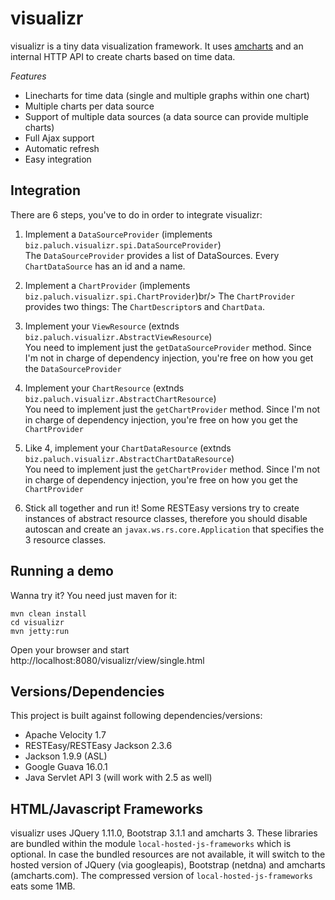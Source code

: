 visualizr
=========================
visualizr is a tiny data visualization framework. It uses [amcharts](http://http://www.amcharts.com/) and an internal HTTP API to create
charts based on time data.

*Features*

* Linecharts for time data (single and multiple graphs within one chart)
* Multiple charts per data source
* Support of multiple data sources (a data source can provide multiple charts)
* Full Ajax support
* Automatic refresh
* Easy integration

Integration
--------------

There are 6 steps, you've to do in order to integrate visualizr:

1. Implement a `DataSourceProvider` (implements `biz.paluch.visualizr.spi.DataSourceProvider`)<br/>
The `DataSourceProvider` provides a list of DataSources. Every `ChartDataSource` has an id and a name.

2. Implement a `ChartProvider` (ìmplements `biz.paluch.visualizr.spi.ChartProvider`)br/>
The `ChartProvider` provides two things: The `ChartDescriptor`s and `ChartData`.

3. Implement your `ViewResource` (extnds `biz.paluch.visualizr.AbstractViewResource`)<br/>
You need to implement just the `getDataSourceProvider` method. Since I'm not in charge of dependency injection, you're free on how you get the `DataSourceProvider`

4. Implement your `ChartResource` (extnds `biz.paluch.visualizr.AbstractChartResource`)<br/>
You need to implement just the `getChartProvider` method. Since I'm not in charge of dependency injection, you're free on how you get the `ChartProvider`

5. Like 4, implement your `ChartDataResource` (extnds `biz.paluch.visualizr.AbstractChartDataResource`)<br/>
You need to implement just the `getChartProvider` method. Since I'm not in charge of dependency injection, you're free on how you get the `ChartProvider`

6. Stick all together and run it! Some RESTEasy versions try to create instances of abstract resource classes,
therefore you should disable autoscan and create an `javax.ws.rs.core.Application` that specifies the 3 resource classes.


Running a demo
--------------
Wanna try it? You need just maven for it:

    mvn clean install
    cd visualizr
    mvn jetty:run

Open your browser and start http://localhost:8080/visualizr/view/single.html


Versions/Dependencies
--------------
This project is built against following dependencies/versions:

* Apache Velocity 1.7
* RESTEasy/RESTEasy Jackson 2.3.6
* Jackson 1.9.9 (ASL)
* Google Guava 16.0.1
* Java Servlet API 3 (will work with 2.5 as well)

HTML/Javascript Frameworks
--------------
visualizr uses JQuery 1.11.0, Bootstrap 3.1.1 and amcharts 3. These libraries are bundled within the module `local-hosted-js-frameworks`
which is
optional. In case the bundled resources are not available, it will switch to the hosted version of JQuery (via googleapis),
Bootstrap (netdna) and amcharts (amcharts.com). The compressed version of `local-hosted-js-frameworks` eats some 1MB.